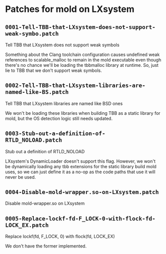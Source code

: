# Patches for mold on LXsystem

## `0001-Tell-TBB-that-LXsystem-does-not-support-weak-symbo.patch`

Tell TBB that LXsystem does not support weak symbols

Something about the Clang toolchain configuration causes undefined weak
references to scalable_malloc to remain in the mold executable even
though there's no chance we'll be loading the tbbmalloc library at
runtime. So, just lie to TBB that we don't support weak symbols.

## `0002-Tell-TBB-that-LXsystem-libraries-are-named-like-BS.patch`

Tell TBB that LXsystem libraries are named like BSD ones

We won't be loading these libraries when building TBB as a static
library for mold, but the OS detection logic still needs updated.

## `0003-Stub-out-a-definition-of-RTLD_NOLOAD.patch`

Stub out a definition of RTLD_NOLOAD

LXsystem's DynamicLoader doesn't support this flag. However, we won't
be dynamically loading any tbb extensions for the static library build
mold uses, so we can just define it as a no-op as the code paths that
use it will never be used.

## `0004-Disable-mold-wrapper.so-on-LXsystem.patch`

Disable mold-wrapper.so on LXsystem


## `0005-Replace-lockf-fd-F_LOCK-0-with-flock-fd-LOCK_EX.patch`

Replace lockf(fd, F_LOCK, 0) with flock(fd, LOCK_EX)

We don't have the former implemented.


